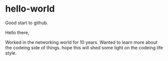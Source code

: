 # hello-world
Good start to github.

Hello there,

Worked in the networking world for 10 years.
Wanted to learn more about the codeing side of things.
hope this will shed some light on the codeing life style.

